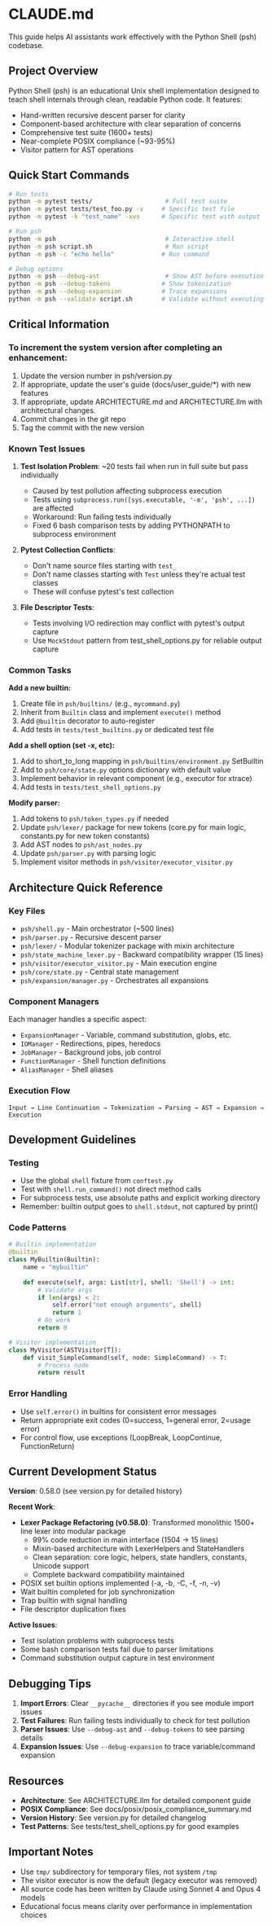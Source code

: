 # CLAUDE.md

This guide helps AI assistants work effectively with the Python Shell (psh) codebase.

## Project Overview

Python Shell (psh) is an educational Unix shell implementation designed to teach shell internals through clean, readable Python code. It features:
- Hand-written recursive descent parser for clarity
- Component-based architecture with clear separation of concerns
- Comprehensive test suite (1600+ tests)
- Near-complete POSIX compliance (~93-95%)
- Visitor pattern for AST operations

## Quick Start Commands

```bash
# Run tests
python -m pytest tests/                    # Full test suite
python -m pytest tests/test_foo.py -v     # Specific test file
python -m pytest -k "test_name" -xvs      # Specific test with output

# Run psh
python -m psh                              # Interactive shell
python -m psh script.sh                    # Run script
python -m psh -c "echo hello"             # Run command

# Debug options
python -m psh --debug-ast                  # Show AST before execution
python -m psh --debug-tokens              # Show tokenization
python -m psh --debug-expansion           # Trace expansions
python -m psh --validate script.sh        # Validate without executing
```

## Critical Information

### To increment the system version after completing an enhancement:
1. Update the version number in psh/version.py
2. If appropriate, update the user's guide (docs/user_guide/*) with new features
3. If appropriate, update ARCHITECTURE.md and ARCHITECTURE.llm with architectural changes.
4. Commit changes in the git repo
5. Tag the commit with the new version

### Known Test Issues
1. **Test Isolation Problem**: ~20 tests fail when run in full suite but pass individually
   - Caused by test pollution affecting subprocess execution
   - Tests using `subprocess.run([sys.executable, '-m', 'psh', ...])` are affected
   - Workaround: Run failing tests individually
   - Fixed 6 bash comparison tests by adding PYTHONPATH to subprocess environment

2. **Pytest Collection Conflicts**: 
   - Don't name source files starting with `test_` 
   - Don't name classes starting with `Test` unless they're actual test classes
   - These will confuse pytest's test collection

3. **File Descriptor Tests**: 
   - Tests involving I/O redirection may conflict with pytest's output capture
   - Use `MockStdout` pattern from test_shell_options.py for reliable output capture

### Common Tasks

**Add a new builtin:**
1. Create file in `psh/builtins/` (e.g., `mycommand.py`)
2. Inherit from `Builtin` class and implement `execute()` method
3. Add `@builtin` decorator to auto-register
4. Add tests in `tests/test_builtins.py` or dedicated test file

**Add a shell option (set -x, etc):**
1. Add to short_to_long mapping in `psh/builtins/environment.py` SetBuiltin
2. Add to `psh/core/state.py` options dictionary with default value
3. Implement behavior in relevant component (e.g., executor for xtrace)
4. Add tests in `tests/test_shell_options.py`

**Modify parser:**
1. Add tokens to `psh/token_types.py` if needed
2. Update `psh/lexer/` package for new tokens (core.py for main logic, constants.py for new token constants)
3. Add AST nodes to `psh/ast_nodes.py`
4. Update `psh/parser.py` with parsing logic
5. Implement visitor methods in `psh/visitor/executor_visitor.py`

## Architecture Quick Reference

### Key Files
- `psh/shell.py` - Main orchestrator (~500 lines)
- `psh/parser.py` - Recursive descent parser
- `psh/lexer/` - Modular tokenizer package with mixin architecture
- `psh/state_machine_lexer.py` - Backward compatibility wrapper (15 lines)
- `psh/visitor/executor_visitor.py` - Main execution engine
- `psh/core/state.py` - Central state management
- `psh/expansion/manager.py` - Orchestrates all expansions

### Component Managers
Each manager handles a specific aspect:
- `ExpansionManager` - Variable, command substitution, globs, etc.
- `IOManager` - Redirections, pipes, heredocs
- `JobManager` - Background jobs, job control
- `FunctionManager` - Shell function definitions
- `AliasManager` - Shell aliases

### Execution Flow
```
Input → Line Continuation → Tokenization → Parsing → AST → Expansion → Execution
```

## Development Guidelines

### Testing
- Use the global `shell` fixture from `conftest.py`
- Test with `shell.run_command()` not direct method calls
- For subprocess tests, use absolute paths and explicit working directory
- Remember: builtin output goes to `shell.stdout`, not captured by print()

### Code Patterns
```python
# Builtin implementation
@builtin
class MyBuiltin(Builtin):
    name = "mybuiltin"
    
    def execute(self, args: List[str], shell: 'Shell') -> int:
        # Validate args
        if len(args) < 2:
            self.error("not enough arguments", shell)
            return 1
        # Do work
        return 0

# Visitor implementation  
class MyVisitor(ASTVisitor[T]):
    def visit_SimpleCommand(self, node: SimpleCommand) -> T:
        # Process node
        return result
```

### Error Handling
- Use `self.error()` in builtins for consistent error messages
- Return appropriate exit codes (0=success, 1=general error, 2=usage error)
- For control flow, use exceptions (LoopBreak, LoopContinue, FunctionReturn)

## Current Development Status

**Version**: 0.58.0 (see version.py for detailed history)

**Recent Work**:
- **Lexer Package Refactoring (v0.58.0)**: Transformed monolithic 1500+ line lexer into modular package
  - 99% code reduction in main interface (1504 → 15 lines)
  - Mixin-based architecture with LexerHelpers and StateHandlers
  - Clean separation: core logic, helpers, state handlers, constants, Unicode support
  - Complete backward compatibility maintained
- POSIX set builtin options implemented (-a, -b, -C, -f, -n, -v)
- Wait builtin completed for job synchronization  
- Trap builtin with signal handling
- File descriptor duplication fixes

**Active Issues**:
- Test isolation problems with subprocess tests
- Some bash comparison tests fail due to parser limitations
- Command substitution output capture in test environment

## Debugging Tips

1. **Import Errors**: Clear `__pycache__` directories if you see module import issues
2. **Test Failures**: Run failing tests individually to check for test pollution
3. **Parser Issues**: Use `--debug-ast` and `--debug-tokens` to see parsing details
4. **Expansion Issues**: Use `--debug-expansion` to trace variable/command expansion

## Resources

- **Architecture**: See ARCHITECTURE.llm for detailed component guide
- **POSIX Compliance**: See docs/posix/posix_compliance_summary.md
- **Version History**: See version.py for detailed changelog
- **Test Patterns**: See tests/test_shell_options.py for good examples

## Important Notes

- Use `tmp/` subdirectory for temporary files, not system `/tmp`
- The visitor executor is now the default (legacy executor was removed)
- All source code has been written by Claude using Sonnet 4 and Opus 4 models
- Educational focus means clarity over performance in implementation choices